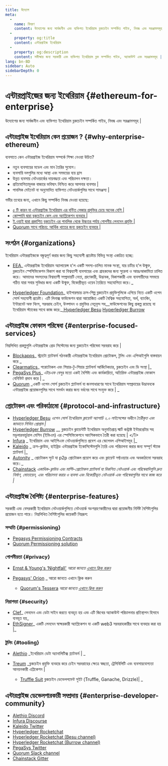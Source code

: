```yaml
---
title: উদ্যোগ
meta:
  - 
    name: বিবরণ
    content: উদ্যোগের জন্য সার্বজনীন এবং ব্যক্তিগত ইথেরিয়াম ব্লকচেইন সম্পর্কিত গাইড, নিবন্ধ এবং সরঞ্জামসমূহ |
  - 
    property: og:title
    content: এন্টারপ্রাইজ ইথেরিয়াম
  - 
    property: og:description
    content: সমীক্ষার জন্য সরকারী এবং ব্যক্তিগত ইথেরিয়াম ব্লক সম্পর্কিত গাইড, অ্যাকাউন্ট এবং সরঞ্জামসমূহ |
lang: bn-BD
sidebar: Auto
sidebarDepth: 0
---
```


# এন্টারপ্রাইজের জন্য ইথেরিয়াম {#ethereum-for-enterprise}

<div class="featured">উদ্যোগের জন্য সার্বজনীন এবং ব্যক্তিগত ইথেরিয়াম ব্লকচেইন সম্পর্কিত গাইড, নিবন্ধ এবং সরঞ্জামসমূহ |</div>

## এন্টারপ্রাইজ ইথেরিয়াম কেন প্রয়োজন ? {#why-enterprise-ethereum}

ব্যবসাতে  কেন এন্টারপ্রাইজ ইথেরিয়াম সম্পর্কে শিক্ষা  নেওয়া  উচিত?

- নতুন ব্যবসায়ের মডেল এবং মান তৈরির সুযোগ।
- ব্যবসায়ি দলগুলির মধ্যে আস্থা এবং সমন্বয়ের ব্যয় হ্রাস
- উন্নত ব্যবসায় নেটওয়ার্কের দায়বদ্ধতা এবং পরিচালন দক্ষতা।
- প্রতিযোগিতামূলক বাজারে ভবিষ্যৎ নিশ্চিত করে  আপনার ব্যবসার |
- পাবলিক মেইনেট বা অনুমোদিত ব্যক্তিগত নেটওয়ার্কগুলির সাথে সামঞ্জস্য |

গভীর তথ্যের জন্য, এখানে কিছু সম্পর্কিত নিবন্ধ দেওয়া হয়েছে:

- [৫ টি কারন যা এন্টারপ্রাইজ ইথেরিয়াম এর  বন্টিত লেজার প্রযুক্তির চেয়ে অনেক বেশি |](https://media.consensys.net/5-reasons-why-enterprise-ethereum-is-so-much-more-than-a-distributed-ledger-technology-c9a89db82cb5)
- [কোম্পানি  দ্বারা ব্লকচেইন কেস এবং অ্যাপ্লিকেশন ব্যবহার |](https://media.consensys.net/enterprise-ethereum-blockchain-use-cases-and-applications-by-industry-3914d1210049)
- [ই.ওয়াই দ্বারা প্রকাশিত ব্লকচেইন এর পাবলিক থেকে উচ্চতর পর্যায় গোপনীয় লেনদেন প্রযুক্তি | ](https://www.ey.com/en_gl/news/2019/04/ey-releases-zero-knowledge-proof-blockchain-transaction-technology-to-the-public-domain-to-advance-blockchain-privacy-standards)
- [ Quorum সাথে পরিচয়: আর্থিক খাতের জন্য ব্লকচেইন ব্যবহার |](https://medium.com/blockchain-at-berkeley/introduction-to-quorum-blockchain-for-the-financial-sector-58813f84e88c)

## সংগঠন {#organizations}

ইথেরিয়াম এন্টারপ্রাইজকে বন্ধুত্বপূর্ণ করার জন্য কিছু সহযোগী প্রচেষ্টায়  বিভিন্ন সংস্থা একত্রিত হচ্ছে:

- [EEA](https://entethalliance.org/)_ এন্টারপ্রাইজ ইথেরিয়াম অ্যালায়েন্স হ'ল একটি সদস্য-চালিত মানক সংস্থা, যার চার্টার হ'ল উন্মুক্ত, ব্লকচেইন স্পেসিফিকেশন বিকাশ করা যা বিশ্বব্যাপী ব্যবসায়ের এবং গ্রাহকদের জন্য সুরেলা ও আন্তঃআকামিতা চালিত করে। আমাদের সদস্যদের বিশ্বব্যাপী সম্প্রদায়টি নেতা, গ্রহণকারী, উদ্ভাবক, বিকাশকারী এবং ব্যবসায়ীদের সমন্বয়ে গঠিত যারা সবার সুবিধার জন্য একটি উন্মুক্ত, বিকেন্দ্রীভূত ওয়েব তৈরিতে সহযোগিতা করে।_

- [Hyperledger Foundation](https://hyperledger.org)_ হাইপারল্ডার ক্রস-শিল্প ব্লকচেইন প্রযুক্তিগুলিকে এগিয়ে নিতে একটি ওপেন সোর্স সহযোগী প্রচেষ্টা। এটি লিনাক্স ফাউন্ডেশন দ্বারা আয়োজিত একটি বৈশ্বিক সহযোগিতা, অর্থ, ব্যাংকিং, ইন্টারনেট অফ থিংস, সরবরাহ চেইন, উত্পাদন ও প্রযুক্তির নেতৃবৃন্দ সহ__ফাউন্ডেশনের কিছু প্রকল্প রয়েছে যা ইথেরিয়াম স্ট্যাকের সাথে কাজ করে:_[ Hyperledger Besu](https://www.hyperledger.org/blog/2019/08/29/announcing-hyperledger-besu) [Hyperledger Burrow](https://www.hyperledger.org/projects/hyperledger-burrow)

## এন্টারপ্রাইজ ফোকাস পরিষেবা {#enterprise-focused-services}

নিম্নলিখিত প্রকল্পগুলি এন্টারপ্রাইজ গ্রেড সিস্টেমের জন্য ব্লকচেইন পরিষেবা সরবরাহ করে |

- [Blockapps](https://blockapps.net/)_ স্ট্র্যাটো প্ল্যাটফর্ম গঠনকারী এন্টারপ্রাইজ ইথেরিয়াম প্রোটোকল, টুলিং এবং এপিআইগুলি বাস্তবায়ন করে _
- [Clearmatics](https://www.clearmatics.com/about)_ পরোটোকল এবং পিয়ার-টু-পিয়ার প্ল্যাটফর্ম আর্কিটেকচার, ব্লকচেইন এবং ডি সংস্থা |_
- [PegaSys Plus](https://pegasys.tech/enterprise/)_ এইচএফ বেসুর  মতো   একই বৈশিষ্ট্য এবং কার্যকারিতা, অতিরিক্ত  এন্টারপ্রাইজ ফোকাস বেনিফিট প্রদান করে | _
- [Quorum](https://www.goquorum.com/) _একটি ওপেন সোর্স ব্লকচেইন প্ল্যাটফর্ম যা জনসাধারণের সাথে ইথেরিয়াম সম্প্রদায়ের উদ্ভাবনকে এন্টারপ্রাইজ প্রয়োজনগুলির সাথে সমর্থন করার জন্য বর্ধনের সাথে সংযুক্ত করে | _

## প্রোটোকল এবং পরিকাঠামো {#protocol-and-infrastructure}

- [Hyperledger Besu](https://www.hyperledger.org/projects/besu) _ওপেন সোর্স ইথেরিয়াম ক্লায়েন্ট অ্যাপাচি ২.০ লাইসেন্সের অধীনে তৈরীকৃত  এবং জাভাতে লিখিত প্রোগ্রাম |_
- [Hyperledger Burrow](https://www.hyperledger.org/projects/hyperledger-burrow) __   ব্লকচেইন ক্লায়েন্টটি ইথেরিয়াম  অনুমতিপ্রাপ্ত স্মার্ট কন্ট্রাক্ট ইন্টারপ্রেটার সহ মডুলারভার্চুয়াল মেশিন (ইভিএম) এর স্পেসিফিকেশনে আংশিকভাবে  তৈরী করা  হয়েছে | </1>
- [Infura](https://infura.io/) _ ইথেরিয়াম এবং আইপিএফ নেটওয়ার্কগুলিতে প্রবেশ এর স্কেলেবল এপিআইসমূহ |_
- [Kaleido](https://kaleido.io/) _ ক্রস-ক্লাউড, হাইব্রিড এন্টারপ্রাইজ ইকোসিস্টেমগুলি তৈরি এবং পরিচালনা করার জন্য সম্পূর্ণ  স্ট্যাক প্ল্যাটফর্ম |_
- [Autonity](https://www.clearmatics.com/about/) _ প্রোটোকল স্যুট যা p2p প্রোটোকল প্রয়োগ করে এবং ক্লায়েন্ট সফ্টওয়্যার এবং অবকাঠামো সরবরাহ করে।_
- [Chainstack](https://chainstack.com/) _একাধিক-ক্লাউড এবং মাল্টি-প্রোটোকল প্ল্যাটফর্ম যা বিকশিত নেটওয়ার্ক এবং পরিষেবাদিগুলি দ্রুত নির্মাণ, মোতায়েন, এবং পরিচালনা করার ও ব্যবসা এবং বিকেন্দ্রীভূত নেটওয়ার্ক এবং পরিষেবাগুলির সাথে কাজ করে |_

## এন্টারপ্রাইজ বৈশিষ্ট্য {#enterprise-features}

সরকারী এবং বেসরকারী ইথেরিয়াম নেটওয়ার্কগুলিতে নেটওয়ার্ক অংশগ্রহণকারীদের দ্বারা প্রয়োজনীয় নির্দিষ্ট বৈশিষ্ট্যগুলির প্রয়োজন হতে পারে। নিম্নলিখিত বৈশিষ্ট্যগুলির কয়েকটি নিম্নরূপ:

### সম্মতি {#permissioning}

- [Pegasys Permissioning Contracts](https://github.com/PegaSysEng/permissioning-smart-contracts)
- [Quorum Permissioning solution](https://github.com/jpmorganchase/quorum/wiki/Security)

### গোপনীয়তা {#privacy}

- [Ernst & Young's ‘Nightfall'](https://github.com/EYBlockchain/nightfall) _আরো জানতে [  এখানে ক্লিক করুন ](https://bravenewcoin.com/insights/ernst-and-young-rolls-out-'nightfall-to-enable-private-transactions-on)_
- [Pegasys' Orion](https://docs.pantheon.pegasys.tech/en/stable/Concepts/Privacy/Privacy-Overview/) _ আরো জানতে
এখানে ক্লিক করুন </em></li> 
  
  - [Quorum's Tessera](https://docs.goquorum.com/en/latest/Privacy/Tessera/Tessera/) _আরো জানতে [ এখানে ক্লিক করুন ](https://github.com/jpmorganchase/tessera/wiki/How-Tessera-works)_</ul> 



### নিরাপত্তা {#security}

- [Clef](https://geth.ethereum.org/clef/Overview)_ লেনদেন এবং ডেটা সাইন করতে ব্যবহৃত হয় এবং এটি জিথের অ্যাকাউন্ট পরিচালনার প্রতিস্থাপন হিসাবে ব্যবহৃত হয়_
- [EthSigner](https://gitter.im/PegaSysEng/EthSigner)_ একটি লেনদেন স্বাক্ষরকারী অ্যাপ্লিকেশন  যা  একটি web3 সরবরাহকারীর সাথে ব্যবহার করা হয়  |_



### টুলিং {#tooling}

- [Alethio](https://aleth.io/) _ইথেরিয়াম ডেটা অ্যানালিটিক্স প্ল্যাটফর্ম | _
- [Treum](https://treum.io/) _ব্লকচেইন প্রযুক্তি ব্যবহার করে চেইন সরবরাহের ক্ষেত্রে স্বচ্ছতা, ট্রেসিবিলিটি এবং ব্যবসায়যোগ্যতা আনয়নকারী এপ্লিকেশন  |</li> 
  
  - [Truffle Suit](https://trufflesuite.com) ব্লকচেইন  ডেভেলপমেন্ট  সুইট (Truffle, Ganache, Drizzle)| _</li> </ul> 
  
  

## এন্টারপ্রাইজ ডেভেলপারকারী সম্প্রদায় {#enterprise-developer-community}

- [Alethio Discord](https://discord.gg/d2t8NuU)
- [Infura Discourse](https://community.infura.io/)
- [Kaleido Twitter](https://twitter.com/Kaleido_io)
- [Hyperledger Rocketchat](https://chat.hyperledger.org/)
- [Hyperledger Rocketchat (Besu channel)](https://chat.hyperledger.org/channel/besu)
- [Hyperledger Rocketchat (Burrow channel)](https://chat.hyperledger.org/channel/burrow)
- [PegaSys Twitter](https://twitter.com/Kaleido_io)
- [Quorum Slack channel](http://bit.ly/quorum-slack)
- [Chainstack Gitter](https://gitter.im/chainstack/Lobby)
